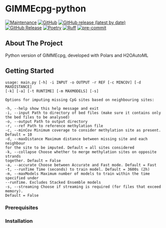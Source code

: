 # GIMMEcpg-python

[![Maintenance](https://img.shields.io/badge/Maintained%3F-yes-green.svg?style=plastic)](https://github.com/niuums/gimmecpg-python/graphs/commit-activity)
[![GitHub](https://img.shields.io/github/license/niuums/gimmecpg-python?style=plastic)](https://github.com/niuums/gimmecpg-python)
[![GitHub release (latest by date)](https://img.shields.io/github/v/release/niuums/gimmecpg-python?display_name=tag&logo=github&style=plastic)](https://github.com/niuums/gimmecpg-python)
[![GitHub Release](https://img.shields.io/github/release-date/niuums/gimmecpg-python?style=plastic&logo=github)](https://github.com/niuums/gimmecpg-python)
[![Poetry](https://img.shields.io/endpoint?style=plastic&url=https://python-poetry.org/badge/v0.json)](https://python-poetry.org/)
[![Ruff](https://img.shields.io/endpoint?style=plastic&url=https://raw.githubusercontent.com/astral-sh/ruff/main/assets/badge/v2.json)](https://github.com/astral-sh/ruff)
[![pre-commit](https://img.shields.io/badge/pre--commit-enabled-brightgreen?logo=pre-commit&logoColor=white&style=plastic)](https://github.com/pre-commit/pre-commit)

## About The Project

Python version of GIMMEcpg, developed with Polars and H2OAutoML

## Getting Started

```
usage: main.py [-h] -i INPUT -o OUTPUT -r REF [-c MINCOV] [-d MAXDISTANCE]
[-k] [-a] [-t RUNTIME] [-m MAXMODELS] [-s]

Options for imputing missing CpG sites based on neighbouring sites:

-h, --help show this help message and exit
-i, --input Path to directory of bed files (make sure it contains only
the bed files to be analysed)
-o, --output Path to output directory
-r, --ref Path to reference methylation file
-c, --minCov Minimum coverage to consider methylation site as present.
Default = 10
-d, --maxDistance Maximum distance between missing site and each neighbour
for the site to be imputed. Default = all sites considered
-k, --collapse Choose whether to merge methylation sites on opposite strands
together. Default = False
-a, --accurate Choose between Accurate and Fast mode. Default = Fast
-t, --runTime Time (seconds) to train model. Default = 3600s (2h)
-m, --maxModels Maximum number of models to train within the time specified under
--runTime. Excludes Stacked Ensemble models
-s, --streaming Choose if streaming is required (for files that exceed memory).
Default = False
```

### Prerequisites

### Installation
